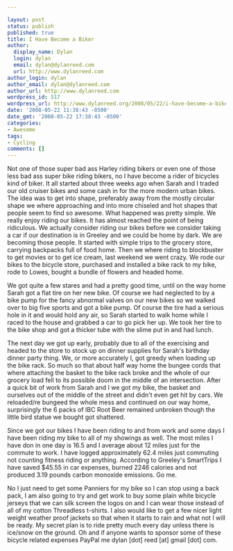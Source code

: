 ```yaml
---

layout: post
status: publish
published: true
title: I Have Become a Biker
author:
  display_name: Dylan
  login: dylan
  email: dylan@dylanreed.com
  url: http://www.dylanreed.com
author_login: dylan
author_email: dylan@dylanreed.com
author_url: http://www.dylanreed.com
wordpress_id: 517
wordpress_url: http://www.dylanreed.org/2008/05/22/i-have-become-a-biker/
date: '2008-05-22 11:38:43 -0500'
date_gmt: '2008-05-22 17:38:43 -0500'
categories:
- Awesome
tags:
- Cycling
comments: []
---
```


Not one of those super bad ass Harley riding bikers or even one of those less bad ass super bike riding bikers, no I have become a rider of bicycles kind of biker. It all started about three weeks ago when Sarah and I traded our old cruiser bikes and some cash in for the more modern urban bikes. The idea was to get into shape, preferably away from the mostly circular shape we where approaching and into more chiseled and hot shapes that people seem to find so awesome. What happened was pretty simple. We really enjoy riding our bikes. It has almost reached the point of being ridiculous. We actually consider riding our bikes before we consider taking a car if our destination is in Greeley and we could be home by dark. We are becoming those people. It started with simple trips to the grocery store, carrying backpacks full of food home. Then we where riding to blockbuster to get movies or to get ice cream, last weekend we went crazy. We rode our bikes to the bicycle store, purchased and installed a bike rack to my bike, rode to Lowes, bought a bundle of flowers and headed home. 

We got quite a few stares and had a pretty good time, until on the way home Sarah got a flat tire on her new bike. Of course we had neglected to by a bike pump for the fancy abnormal valves on our new bikes so we walked over to big five sports and got a bike pump. Of course the tire had a serious hole in it and would hold any air, so Sarah started to walk home while I raced to the house and grabbed a car to go pick her up. We took her tire to the bike shop and got a thicker tube with the slime put in and had lunch. 

The next day we got up early, probably due to all of the exercising and headed to the store to stock up on dinner supplies for Sarah's birthday dinner party thing. We, or more accurately I, got greedy when loading up the bike rack. So much so that about half way home the bungee cords that where attaching the basket to the bike rack broke and the whole of our grocery load fell to its possible doom in the middle of an intersection. After a quick bit of work from Sarah and I we got my bike, the basket and ourselves out of the middle of the street and didn't even get hit by cars. We reloaded/re bungeed the whole mess and continued on our way home, surprisingly the 6 packs of IBC Root Beer remained unbroken though the little bird statue we bought got shattered. 

Since we got our bikes I have been riding to and from work and some days I have been riding my bike to all of my showings as well. The most miles I have don in one day is 16.5 and I average about 12 miles just for the commute to work. I have logged approximately 62.4 miles just commuting not counting fitness riding or anything.  According to Greeley's SmartTrips I have saved $45.55 in car expenses, burned 2246 calories and not produced 3.19 pounds carbon monoxide emissions. Go me. 

No I just need to get some Panniers for my bike so I can stop using a back pack, I am also going to try and get work to buy some plain white bicycle jerseys that we can silk screen the logos on and I can wear those instead of all of my cotton Threadless t-shirts. I also would like to get a few nicer light weight weather proof jackets so that when it starts to rain and what not I will be ready. My secret plan is to ride pretty much every day unless there is ice/snow on the ground. Oh and if anyone wants to sponsor some of these bicycle related expenses PayPal me dylan [dot] reed [at] gmail [dot] com. 
